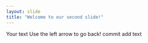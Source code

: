 ```yaml
---
layout: slide
title: "Welcome to our second slide!"
---
```

Your text
Use the left arrow to go back!
commit add text
